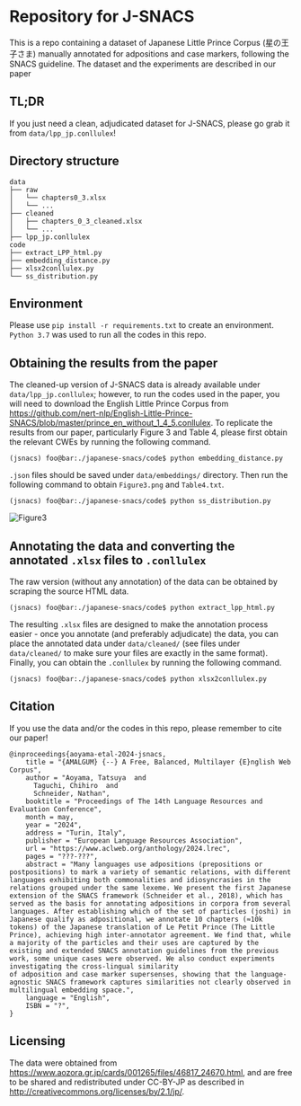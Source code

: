 # Repository for J-SNACS

This is a repo containing a dataset of Japanese Little Prince Corpus (星の王子さま) manually annotated for adpositions and case markers, following the SNACS guideline. The dataset and the experiments are described in our paper
## TL;DR

If you just need a clean, adjudicated dataset for J-SNACS, please go grab it from `data/lpp_jp.conllulex`!

## Directory structure
    data
    ├── raw
    │   └── chapters0_3.xlsx
    │   └── ...    
    ├── cleaned
    │   ├── chapters_0_3_cleaned.xlsx
    │   └── ...
    ├── lpp_jp.conllulex
    code
    ├── extract_LPP_html.py
    ├── embedding_distance.py
    ├── xlsx2conllulex.py
    └── ss_distribution.py

## Environment
Please use `pip install -r requirements.txt` to create an environment. `Python 3.7` was used to run all the codes in this repo.

## Obtaining the results from the paper
The cleaned-up version of J-SNACS data is already available under `data/lpp_jp.conllulex`; however, to run the codes used in the paper, you will need to download the English Little Prince Corpus from https://github.com/nert-nlp/English-Little-Prince-SNACS/blob/master/prince_en_without_1_4_5.conllulex.
To replicate the results from our paper, particularly Figure 3 and Table 4, please first obtain the relevant CWEs by running the following command.
```console
(jsnacs) foo@bar:./japanese-snacs/code$ python embedding_distance.py
```
`.json` files should be saved under `data/embeddings/` directory. Then run the following command to obtain `Figure3.png` and `Table4.txt`.
```console
(jsnacs) foo@bar:./japanese-snacs/code$ python ss_distribution.py
```
![Figure3](https://github.com/t-aoyam/japanese-snacs/assets/57016337/d7db5ac2-c626-43cf-841e-0ef5a3b9450b)

## Annotating the data and converting the annotated `.xlsx` files to `.conllulex`
The raw version (without any annotation) of the data can be obtained by scraping the source HTML data.
```console
(jsnacs) foo@bar:./japanese-snacs/code$ python extract_lpp_html.py
```
The resulting `.xlsx` files are designed to make the annotation process easier - once you annotate (and preferably adjudicate) the data, you can place the annotated data under `data/cleaned/` (see files under `data/cleaned/` to make sure your files are exactly in the same format).
Finally, you can obtain the `.conllulex` by running the following command.
```console
(jsnacs) foo@bar:./japanese-snacs/code$ python xlsx2conllulex.py
```

## Citation
If you use the data and/or the codes in this repo, please remember to cite our paper!
```
@inproceedings{aoyama-etal-2024-jsnacs,
    title = "{AMALGUM} {--} A Free, Balanced, Multilayer {E}nglish Web Corpus",
    author = "Aoyama, Tatsuya  and
      Taguchi, Chihiro  and
      Schneider, Nathan",
    booktitle = "Proceedings of The 14th Language Resources and Evaluation Conference",
    month = may,
    year = "2024",
    address = "Turin, Italy",
    publisher = "European Language Resources Association",
    url = "https://www.aclweb.org/anthology/2024.lrec",
    pages = "???-???",
    abstract = "Many languages use adpositions (prepositions or postpositions) to mark a variety of semantic relations, with different languages exhibiting both commonalities and idiosyncrasies in the relations grouped under the same lexeme. We present the first Japanese extension of the SNACS framework (Schneider et al., 2018), which has served as the basis for annotating adpositions in corpora from several languages. After establishing which of the set of particles (joshi) in Japanese qualify as adpositional, we annotate 10 chapters (≈10k tokens) of the Japanese translation of Le Petit Prince (The Little Prince), achieving high inter-annotator agreement. We find that, while a majority of the particles and their uses are captured by the existing and extended SNACS annotation guidelines from the previous work, some unique cases were observed. We also conduct experiments investigating the cross-lingual similarity
of adposition and case marker supersenses, showing that the language-agnostic SNACS framework captures similarities not clearly observed in multilingual embedding space.",
    language = "English",
    ISBN = "?",
}
```

## Licensing
The data were obtained from https://www.aozora.gr.jp/cards/001265/files/46817_24670.html, and are free to be shared and redistributed under CC-BY-JP as described in http://creativecommons.org/licenses/by/2.1/jp/.
